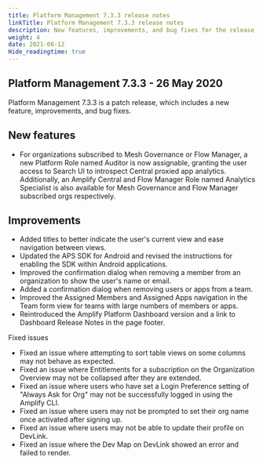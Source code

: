 ```yaml
---
title: Platform Management 7.3.3 release notes
linkTitle: Platform Management 7.3.3 release notes
description: New features, improvements, and bug fixes for the release.
weight: 4
date: 2021-08-12
Hide_readingtime: true
---
```


## Platform Management 7.3.3 - 26 May 2020

Platform Management 7.3.3 is a patch release, which includes a new feature, improvements, and bug fixes.

## New features

* For organizations subscribed to Mesh Governance or Flow Manager, a new Platform Role named Auditor is now assignable, granting the user access to Search UI to introspect Central proxied app analytics. Additionally, an Amplify Central and Flow Manager Role named Analytics Specialist is also available for Mesh Governance and Flow Manager subscribed orgs respectively.

## Improvements

* Added titles to better indicate the user's current view and ease navigation between views.
* Updated the APS SDK for Android and revised the instructions for enabling the SDK within Android applications.
* Improved the confirmation dialog when removing a member from an organization to show the user's name or email.
* Added a confirmation dialog when removing users or apps from a team.
* Improved the Assigned Members and Assigned Apps navigation in the Team form view for teams with large numbers of members or apps.
* Reintroduced the Amplify Platform Dashboard version and a link to Dashboard Release Notes in the page footer.

Fixed issues

* Fixed an issue where attempting to sort table views on some columns may not behave as expected.
* Fixed an issue where Entitlements for a subscription on the Organization Overview may not be collapsed after they are extended.
* Fixed an issue where users who have set a Login Preference setting of "Always Ask for Org" may not be successfully logged in using the Amplify CLI.
* Fixed an issue where users may not be prompted to set their org name once activated after signing up.
* Fixed an issue where users may not be able to update their profile on DevLink.
* Fixed an issue where the Dev Map on DevLink showed an error and failed to render.
